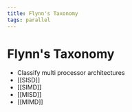 ```yaml
---
title: Flynn's Taxonomy
tags: parallel 
---
```


# Flynn's Taxonomy
- Classify multi processor architectures
- [[SISD]]
- [[SIMD]]
- [[MISD]]
- [[MIMD]]
































